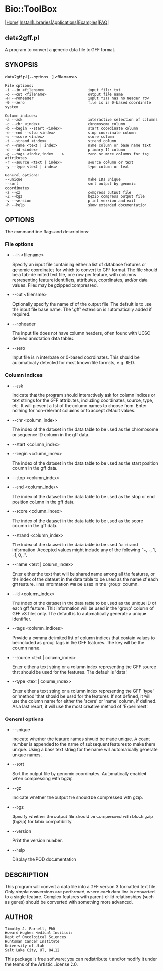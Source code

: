 # Bio::ToolBox

|[Home](ReadMe.md)|[Install](AdvancedInstallation.md)|[Libraries](Libraries.md)|[Applications](Applications.md)|[Examples](Examples.md)|[FAQ](FAQ.md)|

## data2gff.pl

A program to convert a generic data file to GFF format.

## SYNOPSIS

data2gff.pl \[--options...\] &lt;filename>

    File options:
    -i --in <filename>                    input file: txt
    -o --out <filename>                   output file name
    -H --noheader                         input file has no header row
    -0 --zero                             file is in 0-based coordinate system
    
    Column indices:
    -a --ask                              interactive selection of columns
    -c --chr <index>                      chromosome column
    -b --begin --start <index>            start coordinate column
    -e --end --stop <index>               stop coordinate column
    -s --score <index>                    score column
    -t --strand <index>                   strand column
    -n --name <text | index>              name column or base name text
    -d --id <index>                       primary ID column
    -g --tags <index,index,...>           zero or more columns for tag attributes
    -r --source <text | index>            source column or text
    -y --type <text | index>              type column or text
    
    General options:
    --unique                              make IDs unique
    --sort                                sort output by genomic coordinates
    -z --gz                               compress output file
    -Z --bgz                              bgzip compress output file
    -v --version                          print version and exit
    -h --help                             show extended documentation

## OPTIONS

The command line flags and descriptions:

### File options

- --in &lt;filename>

    Specify an input file containing either a list of database features or 
    genomic coordinates for which to convert to GFF format. The file should be a 
    tab-delimited text file, one row per feature, with columns representing 
    feature identifiers, attributes, coordinates, and/or data values. Files may 
    be gzipped compressed.

- --out &lt;filename>

    Optionally specify the name of of the output file. The default is to use 
    the input file base name. The '.gff' extension is automatically
    added if required.

- --noheader

    The input file does not have column headers, often found with UCSC 
    derived annotation data tables. 

- --zero

    Input file is in interbase or 0-based coordinates. This should be 
    automatically detected for most known file formats, e.g. BED.

### Column indices

- --ask

    Indicate that the program should interactively ask for column indices or
    text strings for the GFF attributes, including coordinates, source, type, 
    etc. It will present a list of the column names to choose from. Enter 
    nothing for non-relevant columns or to accept default values.

- --chr &lt;column\_index>

    The index of the dataset in the data table to be used 
    as the chromosome or sequence ID column in the gff data.

- --start &lt;column\_index>
- --begin &lt;column\_index>

    The index of the dataset in the data table to be used 
    as the start position column in the gff data.

- --stop &lt;column\_index>
- --end &lt;column\_index>

    The index of the dataset in the data table to be used 
    as the stop or end position column in the gff data.

- --score &lt;column\_index>

    The index of the dataset in the data table to be used 
    as the score column in the gff data.

- --strand &lt;column\_index>

    The index of the dataset in the data table to be used
    for strand information. Accepted values might include
    any of the following "+, -, 1, -1, 0, .".

- --name &lt;text | column\_index>

    Enter either the text that will be shared name among 
    all the features, or the index of the dataset in the data 
    table to be used as the name of each gff feature. This 
    information will be used in the 'group' column.

- --id &lt;column\_index>

    The index of the dataset in the data table to be used
    as the unique ID of each gff feature. This information
    will be used in the 'group' column of GFF v3 files 
    only. The default is to automatically generate a 
    unique identifier.

- --tags &lt;column\_indices>

    Provide a comma delimited list of column indices that contain 
    values to be included as group tags in the GFF features. The 
    key will be the column name.

- --source &lt;text | column\_index>

    Enter either a text string or a column index representing the 
    GFF source that should be used for the features. The default is 
    'data'.

- --type &lt;text | column\_index>

    Enter either a text string or a column index representing the 
    GFF 'type' or 'method' that should be used for the features. If 
    not defined, it will use the column name for either 
    the 'score' or 'name' column, if defined. As a last resort, it 
    will use the most creative method of 'Experiment'.

### General options

- --unique

    Indicate whether the feature names should be made unique. A count 
    number is appended to the name of subsequent features to make them 
    unique. Using a base text string for the name will automatically 
    generate unique names.

- --sort

    Sort the output file by genomic coordinates. Automatically enabled 
    when compressing with bgzip. 

- --gz

    Indicate whether the output file should be compressed with gzip.

- --bgz

    Specify whether the output file should be compressed with block gzip 
    (bgzip) for tabix compatibility.

- --version

    Print the version number.

- --help

    Display the POD documentation

## DESCRIPTION

This program will convert a data file into a GFF version 3 formatted text file. 
Only simple conversions are performed, where each data line is converted 
to a single feature. Complex features with parent-child relationships (such 
as genes) should be converted with something more advanced.

## AUTHOR

    Timothy J. Parnell, PhD
    Howard Hughes Medical Institute
    Dept of Oncological Sciences
    Huntsman Cancer Institute
    University of Utah
    Salt Lake City, UT, 84112

This package is free software; you can redistribute it and/or modify
it under the terms of the Artistic License 2.0.  
